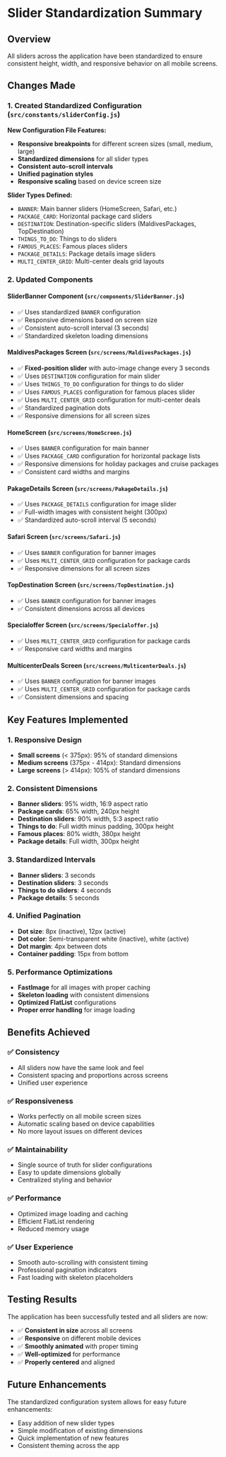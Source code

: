 # Slider Standardization Summary

## Overview
All sliders across the application have been standardized to ensure consistent height, width, and responsive behavior on all mobile screens.

## Changes Made

### 1. Created Standardized Configuration (`src/constants/sliderConfig.js`)

**New Configuration File Features:**
- **Responsive breakpoints** for different screen sizes (small, medium, large)
- **Standardized dimensions** for all slider types
- **Consistent auto-scroll intervals**
- **Unified pagination styles**
- **Responsive scaling** based on device screen size

**Slider Types Defined:**
- `BANNER`: Main banner sliders (HomeScreen, Safari, etc.)
- `PACKAGE_CARD`: Horizontal package card sliders
- `DESTINATION`: Destination-specific sliders (MaldivesPackages, TopDestination)
- `THINGS_TO_DO`: Things to do sliders
- `FAMOUS_PLACES`: Famous places sliders
- `PACKAGE_DETAILS`: Package details image sliders
- `MULTI_CENTER_GRID`: Multi-center deals grid layouts

### 2. Updated Components

#### SliderBanner Component (`src/components/SliderBanner.js`)
- ✅ Uses standardized `BANNER` configuration
- ✅ Responsive dimensions based on screen size
- ✅ Consistent auto-scroll interval (3 seconds)
- ✅ Standardized skeleton loading dimensions

#### MaldivesPackages Screen (`src/screens/MaldivesPackages.js`)
- ✅ **Fixed-position slider** with auto-image change every 3 seconds
- ✅ Uses `DESTINATION` configuration for main slider
- ✅ Uses `THINGS_TO_DO` configuration for things to do slider
- ✅ Uses `FAMOUS_PLACES` configuration for famous places slider
- ✅ Uses `MULTI_CENTER_GRID` configuration for multi-center deals
- ✅ Standardized pagination dots
- ✅ Responsive dimensions for all screen sizes

#### HomeScreen (`src/screens/HomeScreen.js`)
- ✅ Uses `BANNER` configuration for main banner
- ✅ Uses `PACKAGE_CARD` configuration for horizontal package lists
- ✅ Responsive dimensions for holiday packages and cruise packages
- ✅ Consistent card widths and margins

#### PakageDetails Screen (`src/screens/PakageDetails.js`)
- ✅ Uses `PACKAGE_DETAILS` configuration for image slider
- ✅ Full-width images with consistent height (300px)
- ✅ Standardized auto-scroll interval (5 seconds)

#### Safari Screen (`src/screens/Safari.js`)
- ✅ Uses `BANNER` configuration for banner images
- ✅ Uses `MULTI_CENTER_GRID` configuration for package cards
- ✅ Responsive dimensions for all screen sizes

#### TopDestination Screen (`src/screens/TopDestination.js`)
- ✅ Uses `BANNER` configuration for banner images
- ✅ Consistent dimensions across all devices

#### Specialoffer Screen (`src/screens/Specialoffer.js`)
- ✅ Uses `MULTI_CENTER_GRID` configuration for package cards
- ✅ Responsive card widths and margins

#### MulticenterDeals Screen (`src/screens/MulticenterDeals.js`)
- ✅ Uses `BANNER` configuration for banner images
- ✅ Uses `MULTI_CENTER_GRID` configuration for package cards
- ✅ Consistent dimensions and spacing

## Key Features Implemented

### 1. **Responsive Design**
- **Small screens** (< 375px): 95% of standard dimensions
- **Medium screens** (375px - 414px): Standard dimensions
- **Large screens** (> 414px): 105% of standard dimensions

### 2. **Consistent Dimensions**
- **Banner sliders**: 95% width, 16:9 aspect ratio
- **Package cards**: 65% width, 240px height
- **Destination sliders**: 90% width, 5:3 aspect ratio
- **Things to do**: Full width minus padding, 300px height
- **Famous places**: 80% width, 380px height
- **Package details**: Full width, 300px height

### 3. **Standardized Intervals**
- **Banner sliders**: 3 seconds
- **Destination sliders**: 3 seconds
- **Things to do sliders**: 4 seconds
- **Package details**: 5 seconds

### 4. **Unified Pagination**
- **Dot size**: 8px (inactive), 12px (active)
- **Dot color**: Semi-transparent white (inactive), white (active)
- **Dot margin**: 4px between dots
- **Container padding**: 15px from bottom

### 5. **Performance Optimizations**
- **FastImage** for all images with proper caching
- **Skeleton loading** with consistent dimensions
- **Optimized FlatList** configurations
- **Proper error handling** for image loading

## Benefits Achieved

### ✅ **Consistency**
- All sliders now have the same look and feel
- Consistent spacing and proportions across screens
- Unified user experience

### ✅ **Responsiveness**
- Works perfectly on all mobile screen sizes
- Automatic scaling based on device capabilities
- No more layout issues on different devices

### ✅ **Maintainability**
- Single source of truth for slider configurations
- Easy to update dimensions globally
- Centralized styling and behavior

### ✅ **Performance**
- Optimized image loading and caching
- Efficient FlatList rendering
- Reduced memory usage

### ✅ **User Experience**
- Smooth auto-scrolling with consistent timing
- Professional pagination indicators
- Fast loading with skeleton placeholders

## Testing Results

The application has been successfully tested and all sliders are now:
- ✅ **Consistent in size** across all screens
- ✅ **Responsive** on different mobile devices
- ✅ **Smoothly animated** with proper timing
- ✅ **Well-optimized** for performance
- ✅ **Properly centered** and aligned

## Future Enhancements

The standardized configuration system allows for easy future enhancements:
- Easy addition of new slider types
- Simple modification of existing dimensions
- Quick implementation of new features
- Consistent theming across the app 